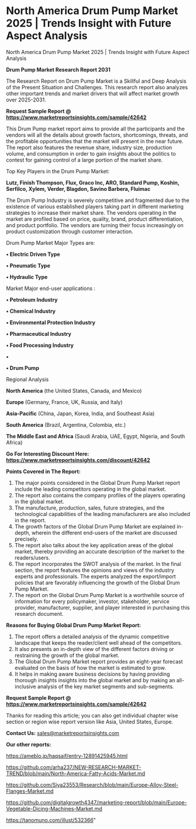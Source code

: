 # North America Drum Pump Market 2025 | Trends Insight with Future Aspect Analysis
North America Drum Pump Market 2025 | Trends Insight with Future Aspect Analysis

<strong>Drum Pump Market Research Report 2031</strong>

The Research Report on Drum Pump Market is a Skillful and Deep Analysis of the Present Situation and Challenges. This research report also analyzes other important trends and market drivers that will affect market growth over 2025-2031.

<strong>Request Sample Report @ <a href=https://www.marketreportsinsights.com/sample/42642>https://www.marketreportsinsights.com/sample/42642</a></strong>

This Drum Pump market report aims to provide all the participants and the vendors will all the details about growth factors, shortcomings, threats, and the profitable opportunities that the market will present in the near future. The report also features the revenue share, industry size, production volume, and consumption in order to gain insights about the politics to contest for gaining control of a large portion of the market share.

Top Key Players in the Drum Pump Market:

<strong>Lutz, Finish Thompson, Flux, Graco Inc, ARO, Standard Pump, Koshin, Serfilco, Xylem, Verder, Blagdon, Savino Barbera, Fluimac</strong>

The Drum Pump Industry is severely competitive and fragmented due to the existence of various established players taking part in different marketing strategies to increase their market share. The vendors operating in the market are profiled based on price, quality, brand, product differentiation, and product portfolio. The vendors are turning their focus increasingly on product customization through customer interaction.

Drum Pump Market Major Types are:

<strong>•  Electric Driven Type

•  Pneumatic Type

•  Hydraulic Type</strong>

Market Major end-user applications :

<strong>•  Petroleum Industry

•  Chemical Industry

•  Environmental Protection Industry

•  Pharmaceutical Industry

•  Food Processing Industry

•  

•  Drum Pump</strong>

Regional Analysis

</u><strong><b>North America</b></strong> (the United States, Canada, and Mexico)

<strong><b>Europe </b></strong>(Germany, France, UK, Russia, and Italy)

<strong><b>Asia-Pacific</b></strong> (China, Japan, Korea, India, and Southeast Asia)

<strong><b>South America</b></strong> (Brazil, Argentina, Colombia, etc.)

<strong><b>The Middle East and Africa</b></strong> (Saudi Arabia, UAE, Egypt, Nigeria, and South Africa)

<strong>Go For Interesting Discount Here: <a href=https://www.marketreportsinsights.com/discount/42642>https://www.marketreportsinsights.com/discount/42642</a></strong>

<strong>Points Covered in The Report:</strong>
<ol>
  <li>The major points considered in the Global Drum Pump Market report include the leading competitors operating in the global market.</li>
  <li>The report also contains the company profiles of the players operating in the global market.</li>
  <li>The manufacture, production, sales, future strategies, and the technological capabilities of the leading manufacturers are also included in the report.</li>
  <li>The growth factors of the Global Drum Pump Market are explained in-depth, wherein the different end-users of the market are discussed precisely.</li>
  <li>The report also talks about the key application areas of the global market, thereby providing an accurate description of the market to the readers/users.</li>
  <li>The report incorporates the SWOT analysis of the market. In the final section, the report features the opinions and views of the industry experts and professionals. The experts analyzed the export/import policies that are favorably influencing the growth of the Global Drum Pump Market.</li>
  <li>The report on the Global Drum Pump Market is a worthwhile source of information for every policymaker, investor, stakeholder, service provider, manufacturer, supplier, and player interested in purchasing this research document.</li>
</ol>
<strong>Reasons for Buying Global Drum Pump Market Report:</strong>

<ol>
  <li>The report offers a detailed analysis of the dynamic competitive landscape that keeps the reader/client well ahead of the competitors.</li>
  <li>It also presents an in-depth view of the different factors driving or restraining the growth of the global market.</li>
  <li>The Global Drum Pump Market report provides an eight-year forecast evaluated on the basis of how the market is estimated to grow.</li>
  <li>It helps in making aware business decisions by having providing thorough insights insights into the global market and by making an all-inclusive analysis of the key market segments and sub-segments.</li>
</ol>
<strong>Request Sample Report @ <a href=https://www.marketreportsinsights.com/sample/42642>https://www.marketreportsinsights.com/sample/42642</a></strong>


Thanks for reading this article; you can also get individual chapter wise section or region wise report version like Asia, United States, Europe.

<strong>Contact Us:</strong>
sales@marketreportsinsights.com

<strong>Our other reports:</strong>

<a href=https://ameblo.jp/haqsaif/entry-12891425945.html>https://ameblo.jp/haqsaif/entry-12891425945.html</a>

<a href=https://github.com/arha237/NEW-RESEARCH-MARKET-TREND/blob/main/North-America-Fatty-Acids-Market.md>https://github.com/arha237/NEW-RESEARCH-MARKET-TREND/blob/main/North-America-Fatty-Acids-Market.md</a>

<a href=https://github.com/Siya23553/Research/blob/main/Europe-Alloy-Steel-Flanges-Market.md>https://github.com/Siya23553/Research/blob/main/Europe-Alloy-Steel-Flanges-Market.md</a>

<a href=https://github.com/digitalgrowth4347/marketing-report/blob/main/Europe-Vegetable-Dicing-Machines-Market.md>https://github.com/digitalgrowth4347/marketing-report/blob/main/Europe-Vegetable-Dicing-Machines-Market.md</a>

<a href=https://tanomuno.com/illust/532366>https://tanomuno.com/illust/532366</a>"

